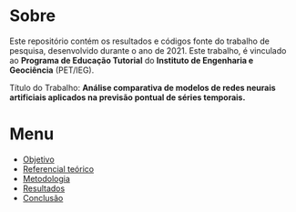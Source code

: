 # Sobre
Este repositório contém os resultados e códigos fonte do trabalho de pesquisa, desenvolvido durante o ano de 2021. Este trabalho, é vinculado ao **Programa de Educação Tutorial** 
do **Instituto de Engenharia e Geociência** (PET/IEG).

Título do Trabalho: **Análise comparativa de modelos de redes neurais artificiais aplicados na previsão pontual de séries temporais.**

# Menu

+ [Objetivo]()
+ [Referencial teórico]()
+ [Metodologia]()
+ [Resultados]()
+ [Conclusão]()

